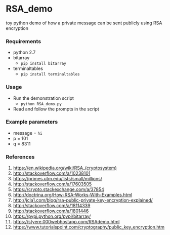 # RSA_demo

toy python demo of how a private message can be sent publicly using RSA encryption

### Requirements

* python 2.7
* bitarray 
	* `pip install bitarray`
* terminaltables
	* `pip install terminaltables`

### Usage

* Run the demonstration script
	* `python RSA_demo.py`	
* Read and follow the prompts in the script

### Example parameters

* message = `hi`
* p = 101
* q = 8311

### References

1. https://en.wikipedia.org/wiki/RSA_(cryptosystem)
2. http://stackoverflow.com/a/10238101
3. https://primes.utm.edu/lists/small/millions/
4. http://stackoverflow.com/a/17603505
5. https://crypto.stackexchange.com/a/37854
6. http://doctrina.org/How-RSA-Works-With-Examples.html
7. http://jcla1.com/blog/rsa-public-private-key-encryption-explained/
8. http://stackoverflow.com/a/18114339
9. http://stackoverflow.com/a/1801446
10. https://pypi.python.org/pypi/bitarray/
11. https://styere.000webhostapp.com/RSAdemo.html
12. https://www.tutorialspoint.com/cryptography/public_key_encryption.htm